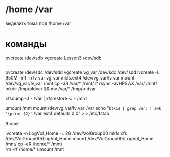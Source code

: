# /home /var

выделить тома под /home /var

# команды
pvcreate /dev/sdb
vgcreate Lesson3 /dev/sdb

___________________________________
pvcreate /dev/sdc /dev/sdd
vgcreate vg_var /dev/sdc /dev/sdd
lvcreate -L 950M -m1 -n lv_var vg_var
mkfs.ext4 /dev/vg_var/lv_var
mount /dev/vg_var/lv_var /mnt
cp -aR /var/* /mnt/      # rsync -avHPSAX /var/ /mnt/
mkdir /tmp/oldvar && mv /var/* /tmp/oldvar

xfsdump -J - /var | xfsrestore -J - /mnt

umount /mnt 
mount /dev/vg_var/lv_var /var
echo "`blkid | grep var: | awk '{print $2}'` /var ext4 defaults 0 0" >> /etc/fstab


/home

lvcreate -n LogVol_Home -L 2G /dev/VolGroup00
mkfs.xfs /dev/VolGroup00/LogVol_Home
mount /dev/VolGroup00/LogVol_Home /mnt/
cp -aR /home/* /mnt/  
rm -rf /home/*
umount /mnt